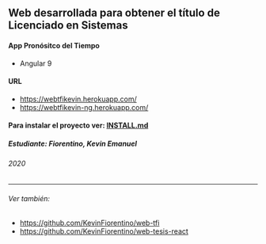 ## Web desarrollada para obtener el título de Licenciado en Sistemas

#### App Pronósitco del Tiempo
-   Angular 9

#### URL
- https://webtfikevin.herokuapp.com/
- https://webtfikevin-ng.herokuapp.com/

#### Para instalar el proyecto ver: [INSTALL.md](https://github.com/KevinFiorentino/web-tfi-ng/blob/master/INSTALL.md "INSTALL.md")

##### Estudiante: Fiorentino, Kevin Emanuel

###### 2020

---

###### Ver también:

- https://github.com/KevinFiorentino/web-tfi
- https://github.com/KevinFiorentino/web-tesis-react